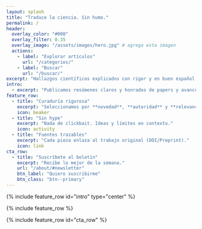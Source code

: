 ```yaml
---
layout: splash
title: "Traduce la ciencia. Sin humo."
permalink: /
header:
  overlay_color: "#000"
  overlay_filter: 0.35
  overlay_image: "/assets/images/hero.jpg" # agrega esta imagen
  actions:
    - label: "Explorar artículos"
      url: "/categories/"
    - label: "Buscar"
      url: "/buscar/"
excerpt: "Hallazgos científicos explicados con rigor y en buen español."
intro:
  - excerpt: "Publicamos resúmenes claros y honrados de papers y avances verificados — con enlaces a las fuentes originales."
feature_row:
  - title: "Curaduría rigurosa"
    excerpt: "Seleccionamos por **novedad**, **autoridad** y **relevancia**."
    icon: beaker
  - title: "Sin hype"
    excerpt: "Nada de clickbait. Ideas y límites en contexto."
    icon: activity
  - title: "Fuentes trazables"
    excerpt: "Cada pieza enlaza al trabajo original (DOI/Preprint)."
    icon: link
cta_row:
  - title: "Suscríbete al boletín"
    excerpt: "Recibe lo mejor de la semana."
    url: "/about/#newsletter"
    btn_label: "Quiero suscribirme"
    btn_class: "btn--primary"
---
```



{% include feature_row id="intro" type="center" %}

{% include feature_row %}

{% include feature_row id="cta_row" %}
